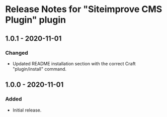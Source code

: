 # Release Notes for "Siteimprove CMS Plugin" plugin

## 1.0.1 - 2020-11-01

### Changed
- Updated README installation section with the correct Craft "plugin/install" command.

## 1.0.0 - 2020-11-01

### Added
- Initial release.